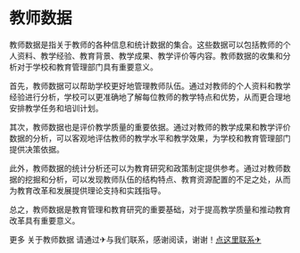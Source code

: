 # 教师数据

教师数据是指关于教师的各种信息和统计数据的集合。这些数据可以包括教师的个人资料、教学经验、教育背景、教学成果、教学评价等内容。教师数据的收集和分析对于学校和教育管理部门具有重要意义。

首先，教师数据可以帮助学校更好地管理教师队伍。通过对教师的个人资料和教学经验进行分析，学校可以更准确地了解每位教师的教学特点和优势，从而更合理地安排教学任务和培训计划。

其次，教师数据也是评价教学质量的重要依据。通过对教师的教学成果和教学评价数据的分析，可以客观地评估教师的教学水平和教学效果，为学校和教育管理部门提供决策依据。

此外，教师数据的统计分析还可以为教育研究和政策制定提供参考。通过对教师数据的挖掘和分析，可以发现教师队伍的结构特点、教育资源配置的不足之处，从而为教育改革和发展提供理论支持和实践指导。

总之，教师数据是教育管理和教育研究的重要基础，对于提高教学质量和推动教育改革具有重要意义。

更多 关于教师数据 请通过✈与我们联系，感谢阅读，谢谢！[点这里联系✈](https://www.k02.cc)